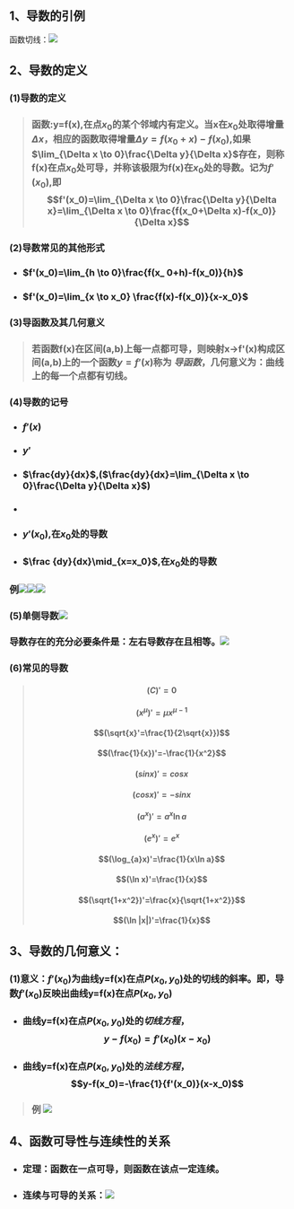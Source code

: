 ## 1、导数的引例

函数切线：![](assets/markdown-img-paste-20180324100402174.png)

## 2、导数的定义
### (1)导数的定义
> ### 函数:y=f(x),在点$x_0$的某个邻域内有定义。当x在$x_0$处取得增量$\Delta x$，相应的函数取得增量$\Delta y=f(x_0+x)-f(x_0)$,如果$\lim_{\Delta x \to 0}\frac{\Delta y}{\Delta x}$存在，则称f(x)在点$x_0$处可导，并称该极限为f(x)在$x_0$处的导数。记为$f'(x_0)$,即$$f'(x_0)=\lim_{\Delta x \to 0}\frac{\Delta y}{\Delta x}=\lim_{\Delta x \to 0}\frac{f(x_0+\Delta x)-f(x_0)}{\Delta x}$$

### (2)导数常见的其他形式
- ### $f'(x_0)=\lim_{h \to 0}\frac{f(x_ 0+h)-f(x_0)}{h}$  

- ### $f'(x_0)=\lim_{x \to x_0} \frac{f(x)-f(x_0)}{x-x_0}$

### (3)导函数及其几何意义
> ### 若函数f(x)在区间(a,b)上每一点都可导，则映射x->f'(x)构成区间(a,b)上的一个函数$y=f'(x)$称为 *导函数*，几何意义为：曲线上的每一个点都有切线。
### (4)导数的记号
- ### $f'(x)$
- ### $y'$
- ### $\frac{dy}{dx}$,($\frac{dy}{dx}=\lim_{\Delta x \to 0}\frac{\Delta y}{\Delta x}$)
- ###   
- ### $y'(x_0)$,在$x_0$处的导数
- ### $\frac  {dy}{dx}\mid_{x=x_0}$,在$x_0$处的导数

### 例![](assets/markdown-img-paste-20180324105909201.png)![](assets/markdown-img-paste-2018032411035635.png)![](assets/markdown-img-paste-20180324111528827.png)

### (5)单侧导数![](assets/markdown-img-paste-20180324112019562.png)
### 导数存在的充分必要条件是：左右导数存在且相等。![](assets/markdown-img-paste-20180324112305155.png)

### (6)常见的导数
> #### $$(C)'=0$$
> #### $$(x^\mu)'=\mu x^{\mu-1}$$
> #### $$(\sqrt{x}'=\frac{1}{2\sqrt{x}})$$
> #### $$(\frac{1}{x})'=-\frac{1}{x^2}$$
> #### $$(sinx)'=cosx$$
> #### $$(cosx)'=-sinx$$
> #### $$(a^x)'=a^x\ln a$$
> #### $$(e^x)'=e^x$$
> #### $$(\log_{a}x)'=\frac{1}{x\ln a}$$
> #### $$(\ln x)'=\frac{1}{x}$$
> ####  $$(\sqrt{1+x^2})'=\frac{x}{\sqrt{1+x^2}}$$
> #### $$(\ln |x|)'=\frac{1}{x}$$

## 3、导数的几何意义：
### (1)意义：$f'(x_0)$为曲线y=f(x)在点$P(x_0,y_0)$处的切线的斜率。即，导数$f'(x_0)$反映出曲线y=f(x)在点$P(x_0,y_0)$
- ### 曲线y=f(x)在点$P(x_0,y_0)$处的*切线方程*，$$y-f(x_0)=f'(x_0)(x-x_0)$$
- ### 曲线y=f(x)在点$P(x_0,y_0)$处的*法线方程*，$$y-f(x_0)=-\frac{1}{f'(x_0)}(x-x_0)$$
> ### 例 ![](assets/markdown-img-paste-20180324134733488.png)

## 4、函数可导性与连续性的关系
- ### 定理：函数在一点可导，则函数在该点一定连续。
- ### 连续与可导的关系：![](assets/markdown-img-paste-20180324135648574.png)
